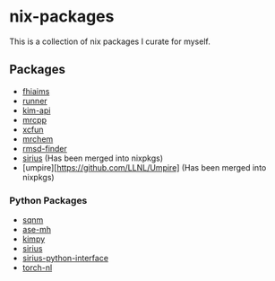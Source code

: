 # nix-packages
This is a collection of nix packages I curate for myself.

## Packages
- [fhiaims](https://fhi-aims.org/)
- [runner](https://www.uni-goettingen.de/de/560580.html)
- [kim-api](https://openkim.org/kim-api/)
- [mrcpp](https://github.com/MRChemSoft/mrcpp)
- [xcfun](https://github.com/dftlibs/xcfun)
- [mrchem](https://github.com/MRChemSoft/mrchem)
- [rmsd-finder](https://github.com/Jonas-Finkler/RMSD-finder)
- [sirius](https://github.com/electronic-structure/SIRIUS) (Has been merged into nixpkgs)
- [umpire][https://github.com/LLNL/Umpire] (Has been merged into nixpkgs)

### Python Packages
- [sqnm](https://github.com/moritzgubler/vc-sqnm)
- [ase-mh](https://gitlab.com/goedeckergroup/ase_mh)
- [kimpy](https://github.com/openkim/kimpy)
- [sirius](https://github.com/electronic-structure/SIRIUS)
- [sirius-python-interface](https://github.com/moritzgubler/sirius-python-interface)
- [torch-nl](https://github.com/felixmusil/torch_nl/tree/main)
